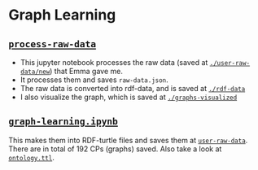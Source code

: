 # Graph Learning

## [`process-raw-data`](./process-raw-data.ipynb)

- This jupyter notebook processes the raw data (saved at
  [`./user-raw-data/new`](./user-raw-data/new)) that Emma gave me.
- It processes them and saves `raw-data.json`.
- The raw data is converted into rdf-data, and is saved at [`./rdf-data`](./rdf-data)
- I also visualize the graph, which is saved at [`./graphs-visualized`](./graphs-visualized/)

## [`graph-learning.ipynb`](./graph-learning.ipynb)

This makes them into RDF-turtle files and saves them at [`user-raw-data`](./user-raw-data). There are in total of 192 CPs (graphs) saved. Also take a look at [`ontology.ttl`](./ontology.ttl).
